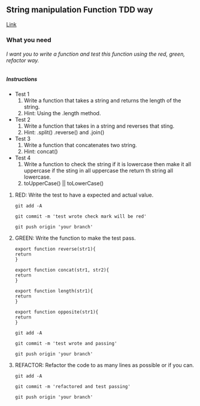## String manipulation Function TDD way
[Link](https://www.w3schools.com/js/js_string_methods.asp)
### What you need

###### I want you to write a function and test this function using the red, green, refactor way.

##### Instructions 

* Test 1
    1. Write a function that takes a string and returns the length of the string.
     1. Hint: Using the .length method.
* Test 2
    1. Write a function that takes in a string and reverses that sting.
    2. Hint: .split() .reverse() and .join()
* Test 3
   1. Write a function that concatenates two string.
   2. Hint: concat()
* Test 4
   1. Write a function to check the string if it is lowercase then make it all uppercase if the sting in all uppercase the return th string all lowercase.
   2. toUpperCase() || toLowerCase()
      


 1. RED: Write the test to have a expected and   actual value. 
    ```
    git add -A

    git commit -m 'test wrote check mark will be red'

    git push origin 'your branch'

    ```
 1. GREEN: Write the function to make the test pass.

    ````
    export function reverse(str1){ 
    return 
    }
    ````
    ````
    export function concat(str1, str2){ 
    return 
    }
    ````
    ````
    export function length(str1){ 
    return 
    }
    ````
    ````
    export function opposite(str1){ 
    return 
    }
    ````

    ```
    git add -A

    git commit -m 'test wrote and passing'

    git push origin 'your branch'

     ```
 2. REFACTOR: Refactor the code to as many lines as possible or if you can.
    ```
    git add -A

    git commit -m 'refactored and test passing'

    git push origin 'your branch'

     ```